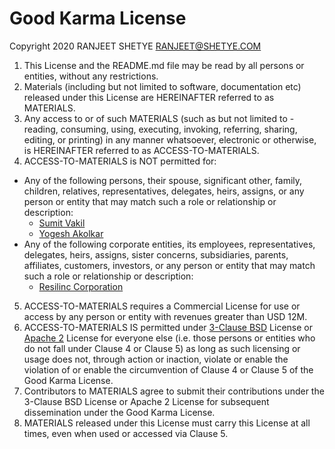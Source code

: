 # Good Karma License

Copyright 2020 RANJEET SHETYE <RANJEET@SHETYE.COM>

1. This License and the README.md file may be read by all persons or entities, without any restrictions.
2. Materials (including but not limited to software, documentation etc) released under this License are HEREINAFTER referred to as MATERIALS.
3. Any access to or of such MATERIALS (such as but not limited to - reading, consuming, using, executing, invoking, referring, sharing, editing, or printing) in any manner whatsoever, electronic or otherwise, is HEREINAFTER referred to as ACCESS-TO-MATERIALS.
4. ACCESS-TO-MATERIALS is NOT permitted for:
  * Any of the following persons, their spouse, significant other, family, children, relatives, representatives, delegates, heirs, assigns, or any person or entity that may match such a role or relationship or description:
    * [Sumit Vakil](https://www.linkedin.com/in/sumit-vakil-4bb63a1)
    * [Yogesh Akolkar](https://in.linkedin.com/in/yogesh-akolkar-664b949)
  * Any of the following corporate entities, its employees, representatives, delegates, heirs, assigns, sister concerns, subsidiaries, parents, affiliates, customers, investors, or any person or entity that may match such a role or relationship or description:
    * [Resilinc Corporation](https://www.resilinc.com/)
5. ACCESS-TO-MATERIALS requires a Commercial License for use or access by any person or entity with revenues greater than USD 12M.
6. ACCESS-TO-MATERIALS IS permitted under [3-Clause BSD](3-CLAUSE-BSD-LICENSE.md) License or [Apache 2](APACHE-2.0-LICENSE.md) License for everyone else (i.e. those persons or entities who do not fall under Clause 4 or Clause 5) as long as such licensing or usage does not, through action or inaction, violate or enable the violation of or enable the circumvention of Clause 4 or Clause 5 of the Good Karma License.
7. Contributors to MATERIALS agree to submit their contributions under the 3-Clause BSD License or Apache 2 License for subsequent dissemination under the Good Karma License.
8. MATERIALS released under this License must carry this License at all times, even when used or accessed via Clause 5.
